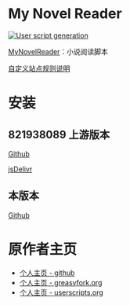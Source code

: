 # My Novel Reader
[![User script generation](https://github.com/JasonEX/MyNovelReader/actions/workflows/build-and-push.yml/badge.svg)](https://github.com/JasonEX/MyNovelReader/actions/workflows/build-and-push.yml)

[MyNovelReader](scripts/MyNovelReader.user.js)：小说阅读脚本

[自定义站点规则说明][siteExample]

# 安装

## 821938089 上游版本
[Github][install_github]

[jsDelivr][install_jsdelivr]

## 本版本
[Github][install_github_JasonEX]

# 原作者主页

- [个人主页 - github][ywzhaiqi_github]
- [个人主页 - greasyfork.org][ywzhaiqi_greasyfork]
- [个人主页 - userscripts.org][ywzhaiqi_userscripts]

[ywzhaiqi_github]: https://github.com/ywzhaiqi/userscript
[ywzhaiqi_greasyfork]: https://greasyfork.org/users/145-ywzhaiqi
[ywzhaiqi_userscripts]: http://userscripts.org/users/138842/scripts
[install_github]: https://github.com/821938089/MyNovelReader/raw/master/scripts/MyNovelReader.user.js
[install_jsdelivr]: https://cdn.jsdelivr.net/gh/821938089/MyNovelReader@master/scripts/MyNovelReader.user.js
[install_github_JasonEX]: https://github.com/JasonEX/MyNovelReader/raw/master/scripts/MyNovelReader.user.js
[siteExample]: /src/MyNovelReader/rule/siteExample.js
